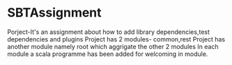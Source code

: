 # SBTAssignment
Porject-It's an assignment about how to add library dependencies,test dependencies and plugins
Project has 2 modules- common,rest
Project has another module namely root which aggrigate the other 2 modules
In each module a scala programme has been added for welcoming in module.
